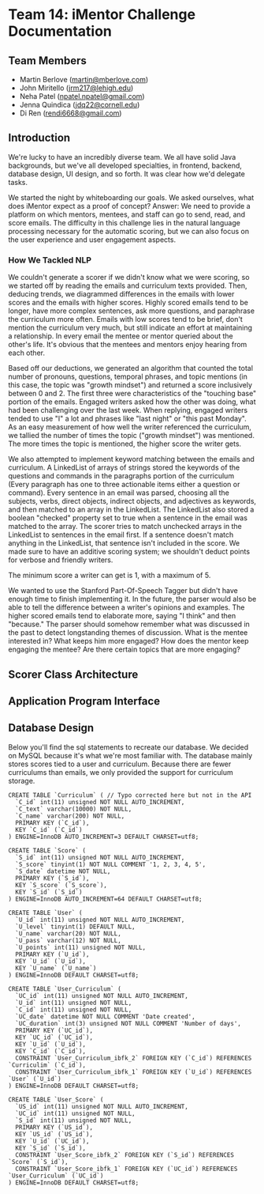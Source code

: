 # Team 14: iMentor Challenge Documentation

## Team Members
* Martin Berlove (martin@mberlove.com)
* John Miritello (jrm217@lehigh.edu)
* Neha Patel (npatel.npatel@gmail.com)
* Jenna Quindica (jdq22@cornell.edu)
* Di Ren (rendi6668@gmail.com)

## Introduction
We're lucky to have an incredibly diverse team. We all have solid Java backgrounds, but we've all developed specialties, in frontend, backend, database design, UI design, and so forth. It was clear how we'd delegate tasks.  

We started the night by whiteboarding our goals. We asked ourselves, what does iMentor expect as a proof of concept? Answer: We need to provide a platform on which mentors, mentees, and staff can go to send, read, and score emails. The difficulty in this challenge lies in the natural language processing necessary for the automatic scoring, but we can also focus on the user experience and user engagement aspects.

### How We Tackled NLP
We couldn't generate a scorer if we didn't know what we were scoring, so we started off by reading the emails and curriculum texts provided. Then, deducing trends, we diagrammed differences in the emails with lower scores and the emails with higher scores. Highly scored emails tend to be longer, have more complex sentences, ask more questions, and paraphrase the curriculum more often. Emails with low scores tend to be brief, don't mention the curriculum very much, but still indicate an effort at maintaining a relationship. In every email the mentee or mentor queried about the other's life. It's obvious that the mentees and mentors enjoy hearing from each other.  

Based off our deductions, we generated an algorithm that counted the total number of pronouns, questions, temporal phrases, and topic mentions (in this case, the topic was "growth mindset") and returned a score inclusively between 0 and 2. The first three were characteristics of the "touching base" portion of the emails. Engaged writers asked how the other was doing, what had been challenging over the last week. When replying, engaged writers tended to use "I" a lot and phrases like "last night" or "this past Monday". As an easy measurement of how well the writer referenced the curriculum, we tallied the number of times the topic ("growth mindset") was mentioned. The more times the topic is mentioned, the higher score the writer gets.  

We also attempted to implement keyword matching between the emails and curriculum. A LinkedList of arrays of strings stored the keywords of the questions and commands in the paragraphs portion of the curriculum (Every paragraph has one to three actionable items either a question or command). Every sentence in an email was parsed, choosing all the subjects, verbs, direct objects, indirect objects, and adjectives as keywords, and then matched to an array in the LinkedList. The LinkedList also stored a boolean "checked" property set to true when a sentence in the email was matched to the array. The scorer tries to match unchecked arrays in the LinkedList to sentences in the email first. If a sentence doesn't match anything in the LinkedList, that sentence isn't included in the score. We made sure to have an additive scoring system; we shouldn't deduct points for verbose and friendly writers.  

The minimum score a writer can get is 1, with a maximum of 5.  

We wanted to use the Stanford Part-Of-Speech Tagger but didn't have enough time to finish implementing it. In the future, the parser would also be able to tell the difference between a writer's opinions and examples. The higher scored emails tend to elaborate more, saying "I think" and then "because." The parser should somehow remember what was discussed in the past to detect longstanding themes of discussion. What is the mentee interested in? What keeps him more engaged? How does the mentor keep engaging the mentee? Are there certain topics that are more engaging?

## Scorer Class Architecture

## Application Program Interface

## Database Design

Below you'll find the sql statements to recreate our database. We decided on MySQL because it's what we're most familiar with. The database mainly stores scores tied to a user and curriculum. Because there are fewer curriculums than emails, we only provided the support for curriculum storage.


    CREATE TABLE `Curriculum` ( // Typo corrected here but not in the API
      `C_id` int(11) unsigned NOT NULL AUTO_INCREMENT,
      `C_text` varchar(10000) NOT NULL,
      `C_name` varchar(200) NOT NULL,
      PRIMARY KEY (`C_id`),
      KEY `C_id` (`C_id`)
    ) ENGINE=InnoDB AUTO_INCREMENT=3 DEFAULT CHARSET=utf8;

    CREATE TABLE `Score` (
      `S_id` int(11) unsigned NOT NULL AUTO_INCREMENT,
      `S_score` tinyint(1) NOT NULL COMMENT '1, 2, 3, 4, 5',
      `S_date` datetime NOT NULL,
      PRIMARY KEY (`S_id`),
      KEY `S_score` (`S_score`),
      KEY `S_id` (`S_id`)
    ) ENGINE=InnoDB AUTO_INCREMENT=64 DEFAULT CHARSET=utf8;

    CREATE TABLE `User` (
      `U_id` int(11) unsigned NOT NULL AUTO_INCREMENT,
      `U_level` tinyint(1) DEFAULT NULL,
      `U_name` varchar(20) NOT NULL,
      `U_pass` varchar(12) NOT NULL,
      `U_points` int(11) unsigned NOT NULL,
      PRIMARY KEY (`U_id`),
      KEY `U_id` (`U_id`),
      KEY `U_name` (`U_name`)
    ) ENGINE=InnoDB DEFAULT CHARSET=utf8;

    CREATE TABLE `User_Curriculum` (
      `UC_id` int(11) unsigned NOT NULL AUTO_INCREMENT,
      `U_id` int(11) unsigned NOT NULL,
      `C_id` int(11) unsigned NOT NULL,
      `UC_date` datetime NOT NULL COMMENT 'Date created',
      `UC_duration` int(3) unsigned NOT NULL COMMENT 'Number of days',
      PRIMARY KEY (`UC_id`),
      KEY `UC_id` (`UC_id`),
      KEY `U_id` (`U_id`),
      KEY `C_id` (`C_id`),
      CONSTRAINT `User_Curriculum_ibfk_2` FOREIGN KEY (`C_id`) REFERENCES `Curriculim` (`C_id`),
      CONSTRAINT `User_Curriculum_ibfk_1` FOREIGN KEY (`U_id`) REFERENCES `User` (`U_id`)
    ) ENGINE=InnoDB DEFAULT CHARSET=utf8;

    CREATE TABLE `User_Score` (
      `US_id` int(11) unsigned NOT NULL AUTO_INCREMENT,
      `UC_id` int(11) unsigned NOT NULL,
      `S_id` int(11) unsigned NOT NULL,
      PRIMARY KEY (`US_id`),
      KEY `US_id` (`US_id`),
      KEY `U_id` (`UC_id`),
      KEY `S_id` (`S_id`),
      CONSTRAINT `User_Score_ibfk_2` FOREIGN KEY (`S_id`) REFERENCES `Score` (`S_id`),
      CONSTRAINT `User_Score_ibfk_1` FOREIGN KEY (`UC_id`) REFERENCES `User_Curriculum` (`UC_id`)
    ) ENGINE=InnoDB DEFAULT CHARSET=utf8;